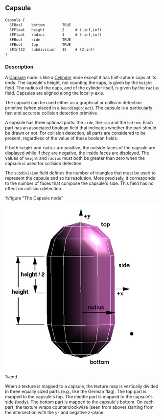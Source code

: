 ## Capsule

```
Capsule {
  SFBool    bottom        TRUE
  SFFloat   height        2     # (-inf,inf)
  SFFloat   radius        1     # (-inf,inf)
  SFBool    side          TRUE
  SFBool    top           TRUE
  SFInt32   subdivision   12    # (2,inf)
}
```

### Description

A [Capsule](#capsule) node is like a [Cylinder](#cylinder) node except it has
half-sphere caps at its ends. The capsule's height, not counting the caps, is
given by the `height` field. The radius of the caps, and of the cylinder itself,
is given by the `radius` field. Capsules are aligned along the local y-axis.

The capsule can be used either as a graphical or collision detection primitive
(when placed in a `boundingObject`). The capsule is a particularly fast and
accurate collision detection primitive.

A capsule has three optional parts: the `side`, the `top` and the `bottom`. Each
part has an associated boolean field that indicates whether the part should be
drawn or not. For collision detection, all parts are considered to be present,
regardless of the value of these boolean fields.

If both `height` and `radius` are positive, the outside faces of the capsule are
displayed while if they are negative, the inside faces are displayed. The values
of `height` and `radius` must both be greater than zero when the capsule is used
for collision detection.

The `subdivision` field defines the number of triangles that must be used to
represent the capsule and so its resolution. More precisely, it corresponds to
the number of faces that compose the capsule's side. This field has no effect on
collision detection.

%figure "The Capsule node"

![The Capsule node](png/capsule.png)

%end

When a texture is mapped to a capsule, the texture map is vertically divided in
three equally sized parts (e.g., like the German flag). The top part is mapped
to the capsule's top. The middle part is mapped to the capsule's side (body).
The bottom part is mapped to the capsule's bottom. On each part, the texture
wraps counterclockwise (seen from above) starting from the intersection with the
*y*- and negative *z*-plane.

